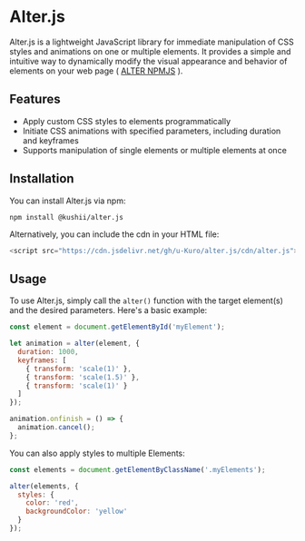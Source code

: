 # Alter.js

Alter.js is a lightweight JavaScript library for immediate manipulation of CSS styles and animations on one or multiple elements. It provides a simple and intuitive way to dynamically modify the visual appearance and behavior of elements on your web page ( [ALTER NPMJS](https://www.npmjs.com/package/@kushii/alter.js) ).

## Features

- Apply custom CSS styles to elements programmatically
- Initiate CSS animations with specified parameters, including duration and keyframes
- Supports manipulation of single elements or multiple elements at once

## Installation

You can install Alter.js via npm:

```shell
npm install @kushii/alter.js
```
Alternatively, you can include the cdn in your HTML file:
```php
<script src="https://cdn.jsdelivr.net/gh/u-Kuro/alter.js/cdn/alter.js"></script>
```

## Usage
To use Alter.js, simply call the `alter()` function with the target element(s) and the desired parameters. Here's a basic example:
```js
const element = document.getElementById('myElement');

let animation = alter(element, {
  duration: 1000,
  keyframes: [
    { transform: 'scale(1)' },
    { transform: 'scale(1.5)' },
    { transform: 'scale(1)' }
  ]
});

animation.onfinish = () => {
  animation.cancel();
};
```
You can also apply styles to multiple Elements:
```js
const elements = document.getElementByClassName('.myElements');

alter(elements, {
  styles: {
    color: 'red',
    backgroundColor: 'yellow'
  }
});
```
